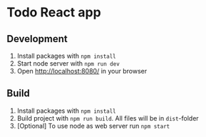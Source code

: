 # Todo React app 

## Development
1. Install packages with `npm install`
2. Start node server with `npm run dev`
3. Open [http://localhost:8080/](http://localhost:8080/) in your browser

## Build
1. Install packages with `npm install`
2. Build project with `npm run build`. All files will be in `dist`-folder
3. [Optional] To use node as web server run `npm start`
